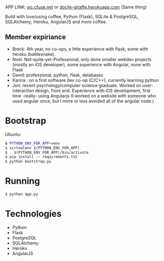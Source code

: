 

APP LINK: [vic.cfuse.net](http:/vic.cfuse.net) or [docile-giraffe.herokuapp.com](http://docile-giraffe.herokuapp.com) (Same thing)

Build with love/using coffee, Python (Flask), SQLite & PostgreSQL, SQLAlchemy, Heroku, AngularJS and more coffee.

## Member expiriance
- Breck: 4th year, no co-ops, a little experience with flask, some with heroku (battlesnake).
- Noel: Not-quite-yet-Professional, only done smaller webdev projects (mostly an iOS developer), some experience with Angular, none with Flask
- David: professional, python, flask, databases
- Karina : on a first software dev co-op (C/C++), currently learning python 
- Jon: recent psychology/computer science graduate. Worked on user-interaction design, front end. Experience with iOS development, first time -really- using Angularjs (I worked on a website with someone who used angular once, but I more or less avoided all of the angular code.)



# Bootstrap



Ubuntu:
```bash
& PYTHON_ENV_FOR_APP=venv
$ virtualenv $(PYTHON_ENV_FOR_APP)
$ . $(PYTHON_ENV_FOR_APP)/bin/activate
$ pip install -r requirements.txt
$ python bootstrap.py
```

# Running

```bash
$ python app.py
```

# Technologies

* Python
* Flask
* PostgreSQL
* SQLAlchemy
* Heroku
* AngularJS

